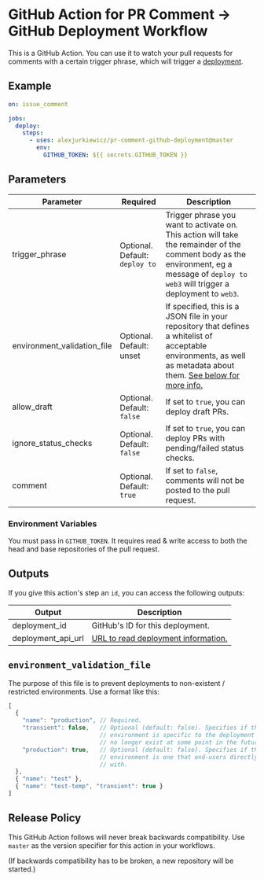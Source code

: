 # GitHub Action for PR Comment -> GitHub Deployment Workflow

This is a GitHub Action. You can use it to watch your pull requests for comments with a certain trigger phrase, which will trigger a [deployment](https://developer.github.com/v3/repos/deployments/).

## Example

```yaml
on: issue_comment

jobs:
  deploy:
    steps:
      - uses: alexjurkiewicz/pr-comment-github-deployment@master
        env:
          GITHUB_TOKEN: ${{ secrets.GITHUB_TOKEN }}
```

## Parameters

| Parameter | Required | Description |
| --- | --- | --- |
| trigger_phrase | Optional. Default: `deploy to` | Trigger phrase you want to activate on. This action will take the remainder of the comment body as the environment, eg a message of `deploy to web3` will trigger a deployment to `web3`. |
| environment_validation_file | Optional. Default: unset | If specified, this is a JSON file in your repository that defines a whitelist of acceptable environments, as well as metadata about them. [See below for more info.](#environment_validation_file) |
| allow_draft | Optional. Default: `false` | If set to `true`, you can deploy draft PRs. |
| ignore_status_checks | Optional. Default: `false` | If set to `true`, you can deploy PRs with pending/failed status checks. |
| comment | Optional. Default: `true` | If set to `false`, comments will not be posted to the pull request. |

### Environment Variables

You must pass in `GITHUB_TOKEN`. It requires read & write access to both the head and base repositories of the pull request.

## Outputs

If you give this action's step an `id`, you can access the following outputs:

| Output  | Description |
| --- | --- |
| deployment_id | GitHub's ID for this deployment. |
| deployment_api_url | [URL to read deployment information.](https://developer.github.com/v3/repos/deployments/#get-a-single-deployment) |

## `environment_validation_file`

The purpose of this file is to prevent deployments to non-existent / restricted environments. Use a format like this:

```js
[
  {
    "name": "production", // Required.
    "transient": false,   // Optional (default: false). Specifies if the given
                          // environment is specific to the deployment and will
                          // no longer exist at some point in the future.
    "production": true,   // Optional (default: false). Specifies if the given
                          // environment is one that end-users directly interact
                          // with.
  },
  { "name": "test" },
  { "name": "test-temp", "transient": true }
]
```

## Release Policy

This GitHub Action follows will never break backwards compatibility. Use `master` as the version specifier for this action in your workflows.

(If backwards compatibility has to be broken, a new repository will be started.)
